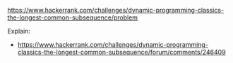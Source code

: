 https://www.hackerrank.com/challenges/dynamic-programming-classics-the-longest-common-subsequence/problem

Explain:
- https://www.hackerrank.com/challenges/dynamic-programming-classics-the-longest-common-subsequence/forum/comments/246409
